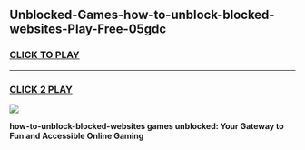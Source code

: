 
## Unblocked-Games-how-to-unblock-blocked-websites-Play-Free-05gdc
<h3>
<a href="https://premium76.site?title=how-to-unblock-blocked-websites&ref=10A">CLICK TO PLAY</a></h3>
<hr>

<h3>
<a href="https://premium76.site?title=how-to-unblock-blocked-websites&ref=10A">CLICK 2 PLAY</a>
  
</h3>

<a href="https://premium76.site?title=how-to-unblock-blocked-websites&ref=10A"><img src="https://clearcache.store/games.png"></a>


**how-to-unblock-blocked-websites games unblocked: Your Gateway to Fun and Accessible Online Gaming**
